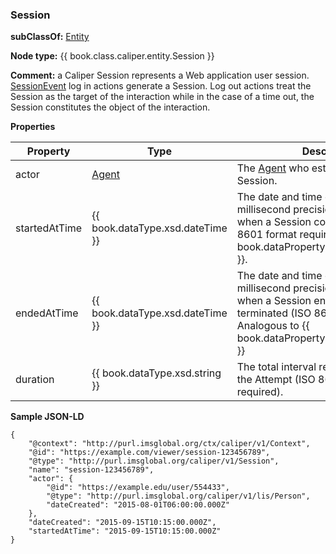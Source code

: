 ### Session

__subClassOf:__ [Entity](./entity.md)

__Node type:__ {{ book.class.caliper.entity.Session }}

__Comment:__ a Caliper Session represents a Web application user session.  [SessionEvent](../events/sessionevent.md) log in actions generate a Session.  Log out actions treat the Session as the target of the interaction while in the case of a time out, the Session constitutes the object of the interaction. 

__Properties__

| Property | Type | Description | Conformance |
| -------- | ---- | ----------- | ----------- |
| actor | [Agent](./agent.md) | The [Agent](./agent.md) who establishes the Session.| required |
| startedAtTime | {{ book.dataType.xsd.dateTime }}  | The date and time expressed with millisecond precision that represents when a Session commenced (ISO 8601 format required).  Analogous to {{ book.dataProperty.provo.startedAtTime }}. | recommended |
| endedAtTime | {{ book.dataType.xsd.dateTime }} | The date and time expressed with millisecond precision that represents when a Session ended or was terminated (ISO 8601 format required).  Analogous to {{ book.dataProperty.provo.endedAtTime }} | recommended |
| duration | {{ book.dataType.xsd.string }} | The total interval required to complete the Attempt (ISO 8601 format required). | optional |

__Sample JSON-LD__

```JSONLD
{
    "@context": "http://purl.imsglobal.org/ctx/caliper/v1/Context",
    "@id": "https://example.com/viewer/session-123456789",
    "@type": "http://purl.imsglobal.org/caliper/v1/Session",
    "name": "session-123456789",
    "actor": {
        "@id": "https://example.edu/user/554433",
        "@type": "http://purl.imsglobal.org/caliper/v1/lis/Person",
        "dateCreated": "2015-08-01T06:00:00.000Z"
    },
    "dateCreated": "2015-09-15T10:15:00.000Z",
    "startedAtTime": "2015-09-15T10:15:00.000Z"
}
```